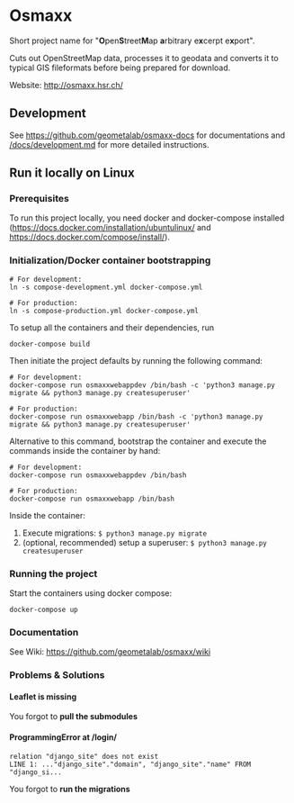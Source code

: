# Osmaxx

Short project name for "<strong>O</strong>pen<strong>S</strong>treet<strong>M</strong>ap <strong>a</strong>rbitrary e<strong>x</strong>cerpt e<strong>x</strong>port".

Cuts out OpenStreetMap data, processes it to geodata and converts it to typical GIS fileformats before being prepared for download.

Website: http://osmaxx.hsr.ch/


## Development

See https://github.com/geometalab/osmaxx-docs for documentations and [/docs/development.md](/docs/development.md) for
more detailed instructions.


## Run it locally on Linux

### Prerequisites

To run this project locally, you need docker and docker-compose installed
(https://docs.docker.com/installation/ubuntulinux/ and https://docs.docker.com/compose/install/).


### Initialization/Docker container bootstrapping

```shell
# For development:
ln -s compose-development.yml docker-compose.yml

# For production:
ln -s compose-production.yml docker-compose.yml
```

To setup all the containers and their dependencies, run

```shell
docker-compose build
```

Then initiate the project defaults by running the following command:

```shell
# For development:
docker-compose run osmaxxwebappdev /bin/bash -c 'python3 manage.py migrate && python3 manage.py createsuperuser'

# For production:
docker-compose run osmaxxwebapp /bin/bash -c 'python3 manage.py migrate && python3 manage.py createsuperuser'
```

Alternative to this command, bootstrap the container and execute the commands inside the container by hand:

```shell
# For development:
docker-compose run osmaxxwebappdev /bin/bash

# For production:
docker-compose run osmaxxwebapp /bin/bash
```

Inside the container:

1. Execute migrations: `$ python3 manage.py migrate`
2. (optional, recommended) setup a superuser: `$ python3 manage.py createsuperuser`


### Running the project

Start the containers using docker compose:

```shell
docker-compose up
```


### Documentation

See Wiki: https://github.com/geometalab/osmaxx/wiki


### Problems & Solutions

#### Leaflet is missing

You forgot to **pull the submodules**


#### ProgrammingError at /login/

```
relation "django_site" does not exist
LINE 1: ..."django_site"."domain", "django_site"."name" FROM "django_si...
```

You forgot to **run the migrations**
